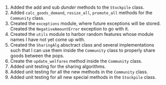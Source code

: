 1. Added the add and sub _dunder_ methods to the `Stockpile` class.
2. Added `calc_goods_demand`, `resize_all`, `promote_all` methods for the `Community` class.
3. Created the `exceptions` module, where future exceptions will be stored. Created the `NegativeAmountError` exception to go with it.
4. Created the `utils` module to harbor random features whose module names I have not yet come up with.
5. Created the `SharingAlg` absctract class and several implementations such that I can use them inside the `Community` class to properly share goods between the pops.
6. Create the `update_welfares` method inside the `Community` class.
7. Added unit testing for the sharing algorithms.
8. Added unit testing for all the new methods in the `Community` class.
9. Added unit testing for all new special methods in the `Stockpile` class.
